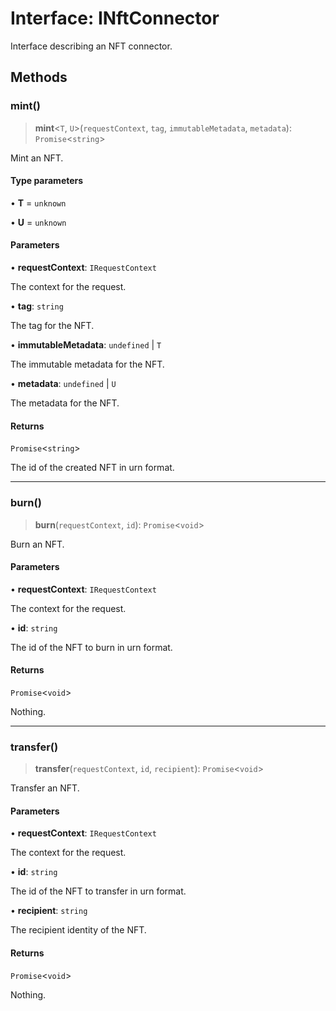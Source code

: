# Interface: INftConnector

Interface describing an NFT connector.

## Methods

### mint()

> **mint**\<`T`, `U`\>(`requestContext`, `tag`, `immutableMetadata`, `metadata`): `Promise`\<`string`\>

Mint an NFT.

#### Type parameters

• **T** = `unknown`

• **U** = `unknown`

#### Parameters

• **requestContext**: `IRequestContext`

The context for the request.

• **tag**: `string`

The tag for the NFT.

• **immutableMetadata**: `undefined` \| `T`

The immutable metadata for the NFT.

• **metadata**: `undefined` \| `U`

The metadata for the NFT.

#### Returns

`Promise`\<`string`\>

The id of the created NFT in urn format.

***

### burn()

> **burn**(`requestContext`, `id`): `Promise`\<`void`\>

Burn an NFT.

#### Parameters

• **requestContext**: `IRequestContext`

The context for the request.

• **id**: `string`

The id of the NFT to burn in urn format.

#### Returns

`Promise`\<`void`\>

Nothing.

***

### transfer()

> **transfer**(`requestContext`, `id`, `recipient`): `Promise`\<`void`\>

Transfer an NFT.

#### Parameters

• **requestContext**: `IRequestContext`

The context for the request.

• **id**: `string`

The id of the NFT to transfer in urn format.

• **recipient**: `string`

The recipient identity of the NFT.

#### Returns

`Promise`\<`void`\>

Nothing.
